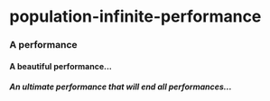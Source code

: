 # population-infinite-performance

### A performance

#### A beautiful performance...

##### An ultimate performance that will end all performances...
